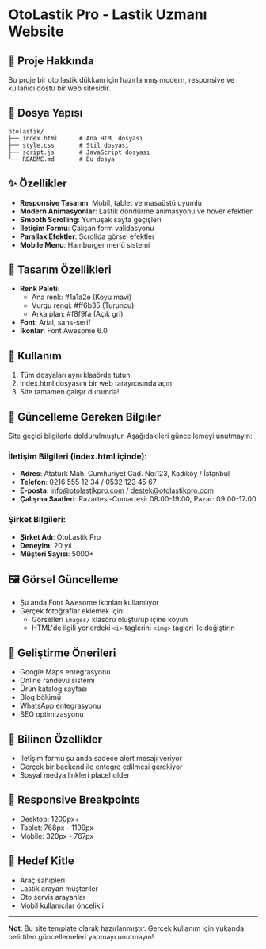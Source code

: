 # OtoLastik Pro - Lastik Uzmanı Website

## 🚗 Proje Hakkında
Bu proje bir oto lastik dükkanı için hazırlanmış modern, responsive ve kullanıcı dostu bir web sitesidir.

## 📁 Dosya Yapısı
```
otolastik/
├── index.html      # Ana HTML dosyası
├── style.css       # Stil dosyası
├── script.js       # JavaScript dosyası
└── README.md       # Bu dosya
```

## ✨ Özellikler
- **Responsive Tasarım**: Mobil, tablet ve masaüstü uyumlu
- **Modern Animasyonlar**: Lastik döndürme animasyonu ve hover efektleri
- **Smooth Scrolling**: Yumuşak sayfa geçişleri
- **İletişim Formu**: Çalışan form validasyonu
- **Parallax Efektler**: Scrollda görsel efektler
- **Mobile Menu**: Hamburger menü sistemi

## 🎨 Tasarım Özellikleri
- **Renk Paleti**: 
  - Ana renk: #1a1a2e (Koyu mavi)
  - Vurgu rengi: #ff6b35 (Turuncu)
  - Arka plan: #f8f9fa (Açık gri)
- **Font**: Arial, sans-serif
- **İkonlar**: Font Awesome 6.0

## 🔧 Kullanım
1. Tüm dosyaları aynı klasörde tutun
2. index.html dosyasını bir web tarayıcısında açın
3. Site tamamen çalışır durumda!

## 📝 Güncelleme Gereken Bilgiler
Site geçici bilgilerle doldurulmuştur. Aşağıdakileri güncellemeyi unutmayın:

### İletişim Bilgileri (index.html içinde):
- **Adres**: Atatürk Mah. Cumhuriyet Cad. No:123, Kadıköy / İstanbul
- **Telefon**: 0216 555 12 34 / 0532 123 45 67
- **E-posta**: info@otolastikpro.com / destek@otolastikpro.com
- **Çalışma Saatleri**: Pazartesi-Cumartesi: 08:00-19:00, Pazar: 09:00-17:00

### Şirket Bilgileri:
- **Şirket Adı**: OtoLastik Pro
- **Deneyim**: 20 yıl
- **Müşteri Sayısı**: 5000+

## 🖼️ Görsel Güncelleme
- Şu anda Font Awesome ikonları kullanılıyor
- Gerçek fotoğraflar eklemek için:
  - Görselleri `images/` klasörü oluşturup içine koyun
  - HTML'de ilgili yerlerdeki `<i>` taglerini `<img>` tagleri ile değiştirin

## 🚀 Geliştirme Önerileri
- Google Maps entegrasyonu
- Online randevu sistemi
- Ürün katalog sayfası
- Blog bölümü
- WhatsApp entegrasyonu
- SEO optimizasyonu

## 🐛 Bilinen Özellikler
- İletişim formu şu anda sadece alert mesajı veriyor
- Gerçek bir backend ile entegre edilmesi gerekiyor
- Sosyal medya linkleri placeholder

## 📱 Responsive Breakpoints
- Desktop: 1200px+
- Tablet: 768px - 1199px
- Mobile: 320px - 767px

## 🎯 Hedef Kitle
- Araç sahipleri
- Lastik arayan müşteriler
- Oto servis arayanlar
- Mobil kullanıcılar öncelikli

---
**Not**: Bu site template olarak hazırlanmıştır. Gerçek kullanım için yukarıda belirtilen güncellemeleri yapmayı unutmayın!
